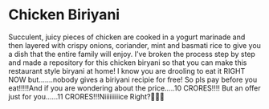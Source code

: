 # Chicken Biriyani
Succulent, juicy pieces of chicken are cooked in a yogurt marinade and then layered with crispy onions, coriander, mint and basmati rice to give you a dish that the entire family will enjoy. I’ve broken the process step by step and made a repository for this chicken biryani so that you can make this restaurant style biryani at home!
I know you are drooling to eat it RIGHT NOW but.......nobody gives a biriyani recipie for free!
So pls pay before you eat!!!!!And if you are wondering about the price.....10 CRORES!!!!
But an offer just for you......11 CRORES!!!Niiiiiiiiice Right?🤣🤣🤣

